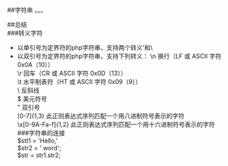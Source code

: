 ﻿##字符串
。。。  

##总结  
###转义字符  
* 以单引号为定界符的php字符串，支持两个转义\'和\\  
* 以双引号为定界符的php字符串，支持下列转义： 
\n 换行（LF 或 ASCII 字符 0x0A（10））  
\r 回车（CR 或 ASCII 字符 0x0D（13））   
\t 水平制表符（HT 或 ASCII 字符 0x09（9））  
\\ 反斜线  
\$ 美元符号   
\" 双引号  
\[0-7]{1,3} 此正则表达式序列匹配一个用八进制符号表示的字符   
\x[0-9A-Fa-f]{1,2} 此正则表达式序列匹配一个用十六进制符号表示的字符  
###字符串的连接  
$stt1 = 'Hello,'  
$str2 = ' word';  
$str = str1.str2;  
